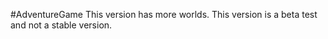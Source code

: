 #AdventureGame
This version has more worlds.  This version is a beta test and not a stable version.
